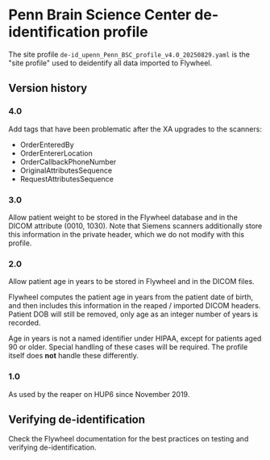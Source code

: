# Penn Brain Science Center de-identification profile

The site profile `de-id_upenn_Penn_BSC_profile_v4.0_20250829.yaml` is the "site profile"
used to deidentify all data imported to Flywheel.

## Version history

### 4.0

Add tags that have been problematic after the XA upgrades to the scanners:

- OrderEnteredBy
- OrderEntererLocation
- OrderCallbackPhoneNumber
- OriginalAttributesSequence
- RequestAttributesSequence

### 3.0

Allow patient weight to be stored in the Flywheel database and in the DICOM attribute
(0010, 1030). Note that Siemens scanners additionally store this information in
the private header, which we do not modify with this profile.

### 2.0

Allow patient age in years to be stored in Flywheel and in the DICOM files.

Flywheel computes the patient age in years from the patient date of birth, and
then includes this information in the reaped / imported DICOM headers. Patient
DOB will still be removed, only age as an integer number of years is recorded.

Age in years is not a named identifier under HIPAA, except for patients aged 90
or older. Special handling of these cases will be required. The profile itself
does **not** handle these differently.

### 1.0

As used by the reaper on HUP6 since November 2019.


## Verifying de-identification

Check the Flywheel documentation for the best practices on testing and verifying
de-identification.